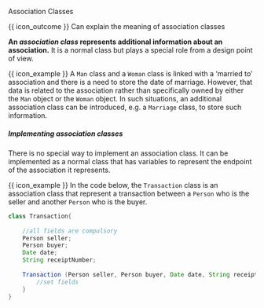 <span id="title">Association Classes</span>

<span id="prereqs"></span>

<span id="outcomes">{{ icon_outcome }} Can explain the meaning of association classes</span>

<div id="body">

**An _association class_ represents additional information about an association.** It is a normal class but plays a special role from a design point of view.
 
<box>

{{ icon_example }} A `Man` class and a `Woman` class is linked with a ‘married to’ association and there is a need to store the date of marriage. However, that data is related to the association rather than specifically owned by either the `Man` object or the `Woman` object. In such situations, an additional association class can be introduced, e.g. a `Marriage` class, to store such information. 

</box>

<panel type="seamless" src="../../../uml/classDiagrams/associationClasses/what/unit-inElsewhere-asFlat.md#main" boilerplate header="{{ icon_prereq }} UML {{ icon_embedding }} Class Diagrams → Association Classes → What" alt="{{ icon_prereq }} UML/AssociationClasses" />

##### Implementing association classes

There is no special way to implement an association class. It can be implemented as a normal class that has variables to represent the endpoint of the association it represents. 

<box>

{{ icon_example }} In the code below, the `Transaction` class is an association class that represent a transaction between a `Person` who is the seller and another `Person` who is the buyer. 

```java
class Transaction{
    
    //all fields are compulsory
    Person seller;
    Person buyer;
    Date date;
    String receiptNumber;
    
    Transaction (Person seller, Person buyer, Date date, String receiptNumber){
        //set fields
    }
}
```

</box>

</div>

<div id="extras">
  <include src="exercises.md" />
</div>